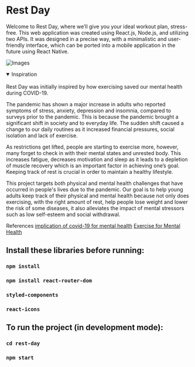 # Rest Day
Welcome to Rest Day, where we’ll give you your ideal workout plan, stress-free. This web application was created using React.js, Node.js, and utilizing two APIs. It was designed in a precise way, with a minimalistic and user-friendly interface, which can be ported into a mobile application in the future using React Native.

![Images](https://media.giphy.com/media/7M6aCNT9OUAxt1ydUx/giphy.gif)

<details open>
<summary>Inspiration</summary>
<br>
Rest Day was initially inspired by how exercising saved our mental health during COVID-19. <br>

The pandemic has shown a major increase in adults who reported symptoms of stress, anxiety, depression and insomnia, compared to surveys prior to the pandemic. This is because the pandemic brought a significant shift in society and to everyday life. The sudden shift caused a change to our daily routines as it increased financial pressures, social isolation and lack of exercise. <br>

As restrictions get lifted, people are starting to exercise more, however, many forget to check in with their mental states and unrested body. This increases fatigue, decreases motivation and sleep as it leads to a depletion of muscle recovery which is an important factor in achieving one’s goal. Keeping track of rest is crucial in order to maintain a healthy lifestyle. <br>

This project targets both physical and mental health challenges that have occurred in people's lives due to the pandemic. Our goal is to help young adults keep track of their physical and mental health because not only does exercising, with the right amount of rest, help people lose weight and lower the risk of some diseases, it also alleviates the impact of mental stressors such as low self-esteem and social withdrawal. <br>

References
[implication of covid-19 for mental health](https://www.kff.org/coronavirus-covid-19/issue-brief/the-implications-of-covid-19-for-mental-health-and-substance-use/)
[Exercise for Mental Health](https://www.ncbi.nlm.nih.gov/pmc/articles/PMC1470658/)
</details>

## Install these libraries before running:
### `npm install`
### `npm install react-router-dom`
### `styled-components`
### `react-icons`

## To run the project (in development mode):
### `cd rest-day`
### `npm start`
